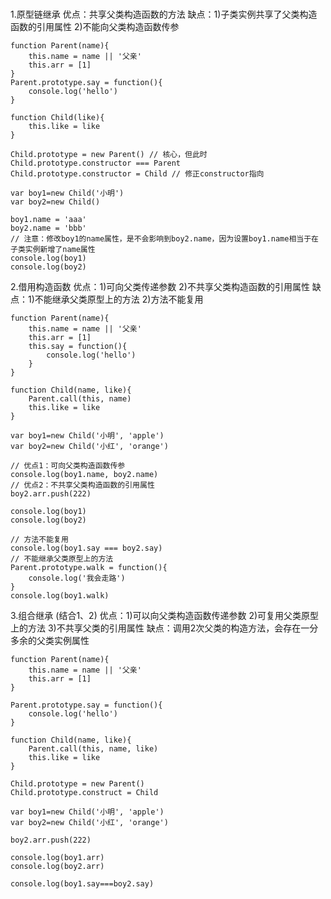 ###
1.原型链继承
优点：共享父类构造函数的方法
缺点：1)子类实例共享了父类构造函数的引用属性  2)不能向父类构造函数传参

```
function Parent(name){
    this.name = name || '父亲'
    this.arr = [1]
}
Parent.prototype.say = function(){
    console.log('hello')
}

function Child(like){
    this.like = like
}

Child.prototype = new Parent() // 核心，但此时Child.prototype.constructor === Parent
Child.prototype.constructor = Child // 修正constructor指向

var boy1=new Child('小明')
var boy2=new Child()

boy1.name = 'aaa'
boy2.name = 'bbb'
// 注意：修改boy1的name属性，是不会影响到boy2.name，因为设置boy1.name相当于在子类实例新增了name属性
console.log(boy1)
console.log(boy2)
```  

2.借用构造函数
优点：1)可向父类传递参数 2)不共享父类构造函数的引用属性
缺点：1)不能继承父类原型上的方法 2)方法不能复用

```
function Parent(name){
    this.name = name || '父亲'
    this.arr = [1]
    this.say = function(){
        console.log('hello')
    }
}

function Child(name, like){
    Parent.call(this, name)
    this.like = like
}

var boy1=new Child('小明', 'apple')
var boy2=new Child('小红', 'orange')

// 优点1：可向父类构造函数传参
console.log(boy1.name, boy2.name)
// 优点2：不共享父类构造函数的引用属性
boy2.arr.push(222)

console.log(boy1)
console.log(boy2)

// 方法不能复用
console.log(boy1.say === boy2.say)
// 不能继承父类原型上的方法
Parent.prototype.walk = function(){
    console.log('我会走路')
}
console.log(boy1.walk)
```
3.组合继承 (结合1、2)
优点：1)可以向父类构造函数传递参数 2)可复用父类原型上的方法 3)不共享父类的引用属性
缺点：调用2次父类的构造方法，会存在一分多余的父类实例属性

```
function Parent(name){
    this.name = name || '父亲'
    this.arr = [1]
}

Parent.prototype.say = function(){
    console.log('hello')
}

function Child(name, like){
    Parent.call(this, name, like)
    this.like = like
}

Child.prototype = new Parent()
Child.prototype.construct = Child

var boy1=new Child('小明', 'apple')
var boy2=new Child('小红', 'orange')

boy2.arr.push(222)

console.log(boy1.arr)
console.log(boy2.arr)

console.log(boy1.say===boy2.say)


```






























